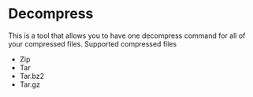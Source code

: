 Decompress
==========
This is a tool that allows you to have one decompress command for all of your compressed files.
Supported compressed files
- Zip
- Tar
- Tar.bz2
- Tar.gz
